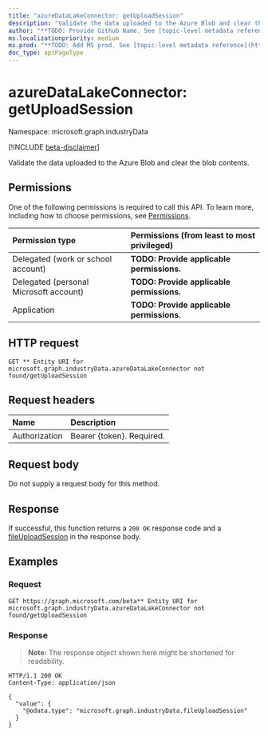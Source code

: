 ```yaml
---
title: "azureDataLakeConnector: getUploadSession"
description: "Validate the data uploaded to the Azure Blob and clear the blob contents."
author: "**TODO: Provide Github Name. See [topic-level metadata reference](https://msgo.azurewebsites.net/add/document/guidelines/metadata.html#topic-level-metadata)**"
ms.localizationpriority: medium
ms.prod: "**TODO: Add MS prod. See [topic-level metadata reference](https://msgo.azurewebsites.net/add/document/guidelines/metadata.html#topic-level-metadata)**"
doc_type: apiPageType
---
```


# azureDataLakeConnector: getUploadSession
Namespace: microsoft.graph.industryData

[!INCLUDE [beta-disclaimer](../../includes/beta-disclaimer.md)]

Validate the data uploaded to the Azure Blob and clear the blob contents.

## Permissions
One of the following permissions is required to call this API. To learn more, including how to choose permissions, see [Permissions](/graph/permissions-reference).

|Permission type|Permissions (from least to most privileged)|
|:---|:---|
|Delegated (work or school account)|**TODO: Provide applicable permissions.**|
|Delegated (personal Microsoft account)|**TODO: Provide applicable permissions.**|
|Application|**TODO: Provide applicable permissions.**|

## HTTP request

<!-- {
  "blockType": "ignored"
}
-->
``` http
GET ** Entity URI for microsoft.graph.industryData.azureDataLakeConnector not found/getUploadSession
```

## Request headers
|Name|Description|
|:---|:---|
|Authorization|Bearer {token}. Required.|

## Request body
Do not supply a request body for this method.

## Response

If successful, this function returns a `200 OK` response code and a [fileUploadSession](../resources/industrydata-fileuploadsession.md) in the response body.

## Examples

### Request
<!-- {
  "blockType": "request",
  "name": "azuredatalakeconnector_getuploadsession"
}
-->
``` http
GET https://graph.microsoft.com/beta** Entity URI for microsoft.graph.industryData.azureDataLakeConnector not found/getUploadSession
```


### Response
>**Note:** The response object shown here might be shortened for readability.
<!-- {
  "blockType": "response",
  "truncated": true,
  "@odata.type": "microsoft.graph.industryData.fileUploadSession"
}
-->
``` http
HTTP/1.1 200 OK
Content-Type: application/json

{
  "value": {
    "@odata.type": "microsoft.graph.industryData.fileUploadSession"
  }
}
```

